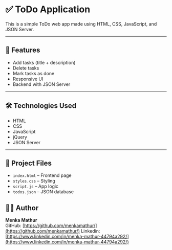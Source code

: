 # ✅ ToDo Application

This is a simple ToDo web app made using HTML, CSS, JavaScript, and JSON Server.

---

## 🚀 Features

- Add tasks (title + description)
- Delete tasks
- Mark tasks as done
- Responsive UI
- Backend with JSON Server

---

## 🛠️ Technologies Used

- HTML  
- CSS  
- JavaScript  
- jQuery  
- JSON Server

---

## 📁 Project Files

- `index.html` – Frontend page  
- `styles.css` – Styling  
- `script.js` – App logic  
- `todos.json` – JSON database  

## 🙋‍♀️ Author

**Menka Mathur**  
GitHub: [https://github.com/menkamathur/](https://github.com/menkamathur/)
Linkedin: [https://www.linkedin.com/in/menka-mathur-44794a292/](https://www.linkedin.com/in/menka-mathur-44794a292/)
